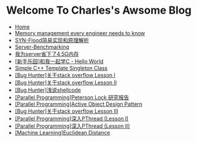 Welcome To Charles's Awsome Blog
================================

 - [Home](https://github.com/linghuazaii/blog/wiki)
 - [Memory management every engineer needs to know](https://github.com/linghuazaii/blog/wiki/Memory-management-every-engineer-needs-to-know)
 - [SYN-Flood简易实现和原理解析](https://github.com/linghuazaii/blog/wiki/SYN-Flood%E7%AE%80%E6%98%93%E5%AE%9E%E7%8E%B0%E5%92%8C%E5%8E%9F%E7%90%86%E8%A7%A3%E6%9E%90)
 - [Server-Benchmarking](https://github.com/linghuazaii/blog/wiki/Server-Benchmarking)
 - [我为server省下了4.5G内存](https://github.com/linghuazaii/blog/wiki/%E6%88%91%E4%B8%BAserver%E7%9C%81%E4%B8%8B%E4%BA%864.5G%E5%86%85%E5%AD%98)
 - [[新手乐园]和我一起学C - Hello World](https://github.com/linghuazaii/blog/wiki/%5B新手乐园%5D和我一起学C---Hello-World)
 - [Simple C++ Template Singleton Class](https://github.com/linghuazaii/blog/wiki/Simple-C---Template-Singleton-Class)
 - [[Bug Hunter]关于stack overflow Lesson I](https://github.com/linghuazaii/blog/wiki/%5BBug-Hunter%5D关于stack-overflow-Lesson-I)
 - [[Bug Hunter]关于stack overflow Lesson II](https://github.com/linghuazaii/blog/wiki/%5BBug-Hunter%5D%E5%85%B3%E4%BA%8Estack-overflow-Lesson-II)
 - [[Bug Hunter]浅说shellcode](https://github.com/linghuazaii/blog/wiki/%5BBug-Hunter%5D%E6%B5%85%E8%AF%B4shellcode)
 - [[Parallel Programming]Peterson Lock 研究报告](https://github.com/linghuazaii/blog/wiki/%5BParallel-Programming%5DPeterson-Lock-%E7%A0%94%E7%A9%B6%E6%8A%A5%E5%91%8A)
 - [[Parallel Programming]Active Object Design Pattern](https://github.com/linghuazaii/blog/wiki/%5BParallel-Programming%5DActive-Object-Design-Pattern)
 - [[Bug Hunter]关于stack overflow Lesson III](https://github.com/linghuazaii/blog/wiki/%5BBug-Hunter%5D%E5%85%B3%E4%BA%8Estack-overflow-Lesson-III)
 - [[Parallel Programming]深入PThread (Lesson I)](https://github.com/linghuazaii/blog/wiki/%5BParallel-Programming%5D%E6%B7%B1%E5%85%A5PThread-(Lesson-I))
 - [[Parallel Programming]深入PThread (Lesson II)](https://github.com/linghuazaii/blog/wiki/%5BParallel-Programming%5D%E6%B7%B1%E5%85%A5PThread-(Lesson-II))
 - [[Machine Learning]Euclidean Distance](https://github.com/linghuazaii/blog/wiki/%5BMachine-Learning%5DEuclidean-Distance)

